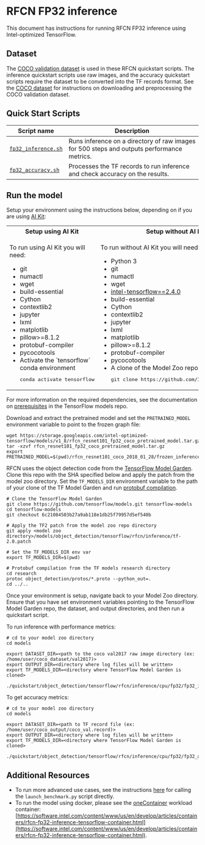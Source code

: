 <!--- 0. Title -->
# RFCN FP32 inference

<!-- 10. Description -->

This document has instructions for running RFCN FP32 inference using
Intel-optimized TensorFlow.


<!--- 30. Datasets -->
## Dataset

The [COCO validation dataset](http://cocodataset.org) is used in these
RFCN quickstart scripts. The inference quickstart scripts use raw images,
and the accuracy quickstart scripts require the dataset to be converted
into the TF records format.
See the [COCO dataset](/datasets/coco/README.md) for instructions on
downloading and preprocessing the COCO validation dataset.


<!--- 40. Quick Start Scripts -->
## Quick Start Scripts

| Script name | Description |
|-------------|-------------|
| [`fp32_inference.sh`](fp32_inference.sh) | Runs inference on a directory of raw images for 500 steps and outputs performance metrics. |
| [`fp32_accuracy.sh`](fp32_accuracy.sh) | Processes the TF records to run inference and check accuracy on the results. |

<!--- 50. AI Kit -->
## Run the model

Setup your environment using the instructions below, depending on if you are
using [AI Kit](/docs/general/tensorflow/AIKit.md):

<table>
  <tr>
    <th>Setup using AI Kit</th>
    <th>Setup without AI Kit</th>
  </tr>
  <tr>
    <td>
      <p>To run using AI Kit you will need:</p>
      <ul>
        <li>git
        <li>numactl
        <li>wget
        <li>build-essential
        <li>Cython
        <li>contextlib2
        <li>jupyter
        <li>lxml
        <li>matplotlib
        <li>pillow>=8.1.2
        <li>protobuf-compiler
        <li>pycocotools
        <li>Activate the `tensorflow` conda environment
        <pre>conda activate tensorflow</pre>
      </ul>
    </td>
    <td>
      <p>To run without AI Kit you will need:</p>
      <ul>
        <li>Python 3
        <li>git
        <li>numactl
        <li>wget
        <li><a href="https://pypi.org/project/intel-tensorflow/">intel-tensorflow==2.4.0</a>
        <li>build-essential
        <li>Cython
        <li>contextlib2
        <li>jupyter
        <li>lxml
        <li>matplotlib
        <li>pillow>=8.1.2
        <li>protobuf-compiler
        <li>pycocotools
        <li>A clone of the Model Zoo repo<br />
        <pre>git clone https://github.com/IntelAI/models.git</pre>
      </ul>
    </td>
  </tr>
</table>

For more information on the required dependencies, see the documentation on [prerequisites](https://github.com/tensorflow/models/blob/6c21084503b27a9ab118e1db25f79957d5ef540b/research/object_detection/g3doc/installation.md#installation)
in the TensorFlow models repo.

Download and extract the pretrained model and set the `PRETRAINED_MODEL`
environment variable to point to the frozen graph file:
```
wget https://storage.googleapis.com/intel-optimized-tensorflow/models/v1_8/rfcn_resnet101_fp32_coco_pretrained_model.tar.gz
tar -xzvf rfcn_resnet101_fp32_coco_pretrained_model.tar.gz
export PRETRAINED_MODEL=$(pwd)/rfcn_resnet101_coco_2018_01_28/frozen_inference_graph.pb
```

RFCN uses the object detection code from the [TensorFlow Model Garden](https://github.com/tensorflow/models).
Clone this repo with the SHA specified below and apply the patch from the model zoo directory.
Set the `TF_MODELS_DIR` environment variable to the path of your clone of the TF Model Garden and
run [protobuf compilation](https://github.com/tensorflow/models/blob/6c21084503b27a9ab118e1db25f79957d5ef540b/research/object_detection/g3doc/installation.md#protobuf-compilation).
```
# Clone the TensorFlow Model Garden
git clone https://github.com/tensorflow/models.git tensorflow-models
cd tensorflow-models
git checkout 6c21084503b27a9ab118e1db25f79957d5ef540b

# Apply the TF2 patch from the model zoo repo directory
git apply <model zoo directory>/models/object_detection/tensorflow/rfcn/inference/tf-2.0.patch

# Set the TF_MODELS_DIR env var
export TF_MODELS_DIR=$(pwd)

# Protobuf compilation from the TF models research directory
cd research
protoc object_detection/protos/*.proto --python_out=.
cd ../..
```

Once your environment is setup, navigate back to your Model Zoo directory. Ensure that
you have set environment variables pointing to the TensorFlow Model Garden repo, the dataset,
and output directories, and then run a quickstart script.

To run inference with performance metrics:
```
# cd to your model zoo directory
cd models

export DATASET_DIR=<path to the coco val2017 raw image directory (ex: /home/user/coco_dataset/val2017)>
export OUTPUT_DIR=<directory where log files will be written>
export TF_MODELS_DIR=<directory where TensorFlow Model Garden is cloned>

./quickstart/object_detection/tensorflow/rfcn/inference/cpu/fp32/fp32_inference.sh
```

To get accuracy metrics:
```
# cd to your model zoo directory
cd models

export DATASET_DIR=<path to TF record file (ex: /home/user/coco_output/coco_val.record)>
export OUTPUT_DIR=<directory where log files will be written>
export TF_MODELS_DIR=<directory where TensorFlow Model Garden is cloned>

./quickstart/object_detection/tensorflow/rfcn/inference/cpu/fp32/fp32_accuracy.sh
```

<!--- 90. Resource Links-->
## Additional Resources

* To run more advanced use cases, see the instructions [here](Advanced.md)
  for calling the `launch_benchmark.py` script directly.
* To run the model using docker, please see the [oneContainer](http://software.intel.com/containers)
  workload container:<br />
  [https://software.intel.com/content/www/us/en/develop/articles/containers/rfcn-fp32-inference-tensorflow-container.html](https://software.intel.com/content/www/us/en/develop/articles/containers/rfcn-fp32-inference-tensorflow-container.html).

